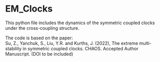 # EM_Clocks

This python file includes the dynamics of the symmetric coupled clocks under the cross-coupling structure.

The code is based on the paper:  
Su, Z., Yanchuk, S., Liu, Y.R. and Kurths, J. (2022), The extreme multi-stability in symmetric coupled clocks. CHAOS. Accepted Author Manuscript. (DOI to be included)